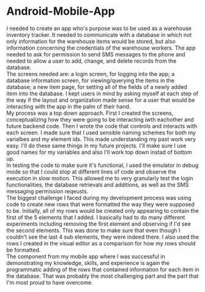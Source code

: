 # Android-Mobile-App

I needed to create an app who's purpose was to be used as a warehouse inventory tracker.  It needed to communicate with a database in which not only information for the warehouse items would be stored, but also information concerning the credentials of the warehouse workers.  The app needed to ask for permission to send SMS messages to the phone and needed to allow a user to add, change, and delete records from the database.  
The screens needed are:  a login screen, for logging into the app; a database information screen, for viewing/querying the items in the database; a new item page, for setting all of the fields of a newly added item into the database.  I kept users in mind by asking myself at each step of the way if the layout and organization made sense for a user that would be interacting with the app in the palm of their hand.  
My process was a top down approach.  First I created the screens, conceptualizing how they were going to be interacting iwth eachother and future backend code.  Then I wrote the code that controls and interacts with each screen.  I made sure that I used sensible naming schemes for both my varialbes and my element ids.  This made understanding my past work very easy.  I'll do these same things in my future projects.  I'll make sure I use good names for my variables and also I'll work top down instad of bottom up.  
In testing the code to make sure it's functional, I used the emulator in debug mode so that I could stop at different lines of code and observe the execution in slow motion.  This allowed me to very granularly test the login functionalities, the database retrievals and additions, as well as the SMS messaging permission reqeusts.  
The biggest challenge I faced during my development process was using code to create new rows that were formatted the way they were supposed to be.  Initially, all of my rows would be created only appearing to contain the first of the 5 elements that I added.  I basically had to do many different experiments including removing the first element and observing if I'd see the second elements.  This was done to make sure that even though I couldn't see the last 4 sub elements, they were indeed there.  I also used the rows I created in the visual editor as a comparison for how my rows should be formatted.  
The component from my mobile app where I was successful in demonstrating my knowledge, skills, and experience is again the programmatic adding of the rows that contained information for each item in the database.  That was probably the most challenging part and the part that I'm most proud to have overcome.
